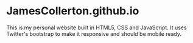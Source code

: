 # JamesCollerton.github.io

This is my personal website built in HTML5, CSS and JavaScript. It uses Twitter's bootstrap to make it responsive and should be mobile ready.
